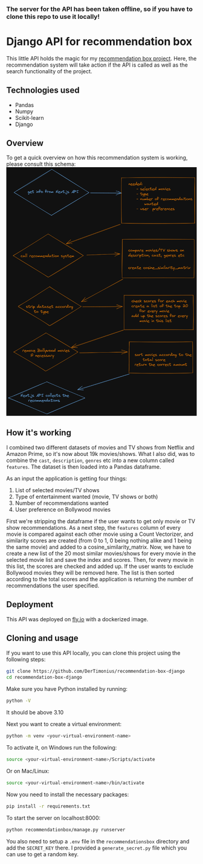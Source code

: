 ### The server for the API has been taken offline, so if you have to clone this repo to use it locally!

# Django API for recommendation box

This little API holds the magic for my [recommendation box project](https://github.com/DerTimonius/recommendation-box). Here, the recommendation system will take action if the API is called as well as the search functionality of the project.

## Technologies used

- Pandas
- Numpy
- Scikit-learn
- Django

## Overview

To get a quick overview on how this recommendation system is working, please consult this schema:
![Drawing of the functionality](/schema/excalidraw.png)

## How it's working

I combined two different datasets of movies and TV shows from Netflix and Amazon Prime, so it's now about 19k movies/shows. What I also did, was to combine the `cast`, `description`, `genres` etc into a new column called `features`. The dataset is then loaded into a Pandas dataframe.

As an input the application is getting four things:

1. List of selected movies/TV shows
2. Type of entertainment wanted (movie, TV shows or both)
3. Number of recommendations wanted
4. User preference on Bollywood movies

First we're stripping the dataframe if the user wants to get only movie or TV show recommendations.
As a next step, the `features` column of every movie is compared against each other movie using a Count Vectorizer, and similarity scores are created (from 0 to 1, 0 being nothing alike and 1 being the same movie) and added to a cosine_similarity_matrix.
Now, we have to create a new list of the 20 most similar movies/shows for every movie in the selected movie list and save the index and scores. Then, for every movie in this list, the scores are checked and added up.
If the user wants to exclude Bollywood movies they will be removed here.
The list is then sorted according to the total scores and the application is returning the number of recommendations the user specified.

## Deployment

This API was deployed on [fly.io](https://fly.io) with a dockerized image.

## Cloning and usage

If you want to use this API locally, you can clone this project using the following steps:

```bash
git clone https://github.com/DerTimonius/recommendation-box-django
cd recommendation-box-django
```

Make sure you have Python installed by running:

```bash
python -V
```

It should be above 3.10

Next you want to create a virtual environment:

```bash
python -m venv <your-virtual-environment-name>
```

To activate it, on Windows run the following:

```bash
source <your-virtual-environment-name>/Scripts/activate
```

Or on Mac/Linux:

```bash
source <your-virtual-environment-name>/bin/activate
```

Now you need to install the necessary packages:

```bash
pip install -r requirements.txt
```

To start the server on localhost:8000:

```bash
python recommendationbox/manage.py runserver
```

You also need to setup a `.env` file in the `recommendationsbox` directory and add the `SECRET_KEY` there. I provided a `generate_secret.py` file which you can use to get a random key.
